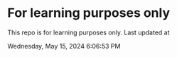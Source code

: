 # For learning purposes only
This repo is for learning purposes only.
Last updated at

Wednesday, May 15, 2024 6:06:53 PM

